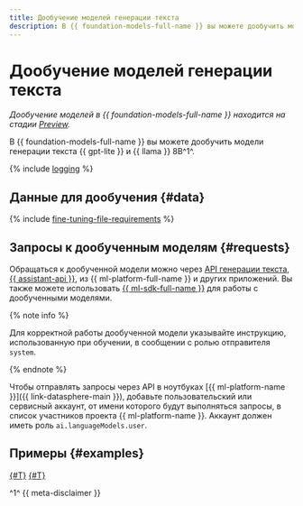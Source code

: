 ```yaml
---
title: Дообучение моделей генерации текста
description: В {{ foundation-models-full-name }} вы можете дообучить модели генерации текста {{ gpt-lite }} и {{ llama }} 8B.
---
```


# Дообучение моделей генерации текста

_Дообучение моделей в {{ foundation-models-full-name }} находится на стадии [Preview](../../../overview/concepts/launch-stages.md)._

В {{ foundation-models-full-name }} вы можете дообучить модели генерации текста {{ gpt-lite }} и {{ llama }} 8B^1^.

{% include [logging](../../../_includes/foundation-models/yandexgpt/logging-disclaimer.md) %}

## Данные для дообучения {#data}

{% include [fine-tuning-file-requirements](../../../_includes/datasphere/fine-tuning-file-requirements.md) %}

## Запросы к дообученным моделям {#requests}

Обращаться к дообученной модели можно через [API генерации текста](../../text-generation/api-ref/index.md), [{{ assistant-api }}](../../assistants/api-ref/grpc/Assistant/index.md), из {{ ml-platform-full-name }} и других приложений. Вы также можете использовать [{{ ml-sdk-full-name }}](../../sdk/index.md) для работы с дообученными моделями. 

{% note info %}

Для корректной работы дообученной модели указывайте инструкцию, использованную при обучении, в сообщении с ролью отправителя `system`.

{% endnote %}

Чтобы отправлять запросы через API в ноутбуках [{{ ml-platform-name }}]({{ link-datasphere-main }}), добавьте пользовательский или сервисный аккаунт, от имени которого будут выполняться запросы, в список участников проекта {{ ml-platform-name }}. Аккаунт должен иметь роль `ai.languageModels.user`.

## Примеры {#examples}

[{#T}](../../operations/tuning/create.md)
[{#T}](../../tutorials/models-fine-tuning.md)

^1^ {{ meta-disclaimer }}
